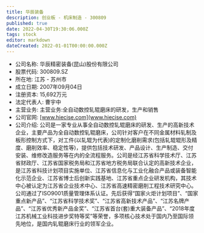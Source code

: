 ```yaml
---
title: 华辰装备
description: 创业板 - 机床制造 - 300809
published: true
date: 2022-04-30T19:30:06.000Z
tags: stock
editor: markdown
dateCreated: 2022-01-01T00:00:00.000Z
---
```


- 公司名称: 华辰精密装备(昆山)股份有限公司
- 股票代码: 300809.SZ
- 所在地: 江苏 - 苏州市
- 成立日期: 2007年09月04日
- 注册资本: 15,692万元
- 法定代表人: 曹宇中
- 主营业务: 主营业务:全自动数控轧辊磨床的研发，生产和销售
- 公司官网: [www.hiecise.com](www.hiecise.com)
- 公司介绍: 公司是一家专业从事全自动数控轧辊磨床的研发、生产的高新技术企业，主要产品为全自动数控轧辊磨床，公司针对客户在不同金属材料轧制及板形控制方式下，对工件(以轧辊为代表)的定制化磨削需求(包括轧辊辊形及精度、磨削效率、稳定性等)，提供包括技术研发、产品设计、生产制造、交付安装、维修改造服务等在内的全流程服务。公司是经江苏省科学技术厅、江苏省财政厅、江苏省国家税务局和江苏省地方税务局联合认定的高新技术企业，是江苏省科技计划项目实施单位、江苏省信息化与工业化融合产品或装备智能化示范企业、江苏省博士后创新实践基地、江苏省重点企业研发机构，其技术中心被认定为江苏省企业技术中心、江苏省高速精密磨削工程技术研究中心。公司通过了ISO9001质量管理体系认证。先后获得“国家火炬计划项目”、“国家重点新产品”、“江苏省科学技术奖”、“江苏省高新技术产品”、“江苏名牌产品”、“江苏省优秀新产品金奖”、“江苏省首台(套)重大装备产品”、“2018年度江苏机械工业科技进步奖特等奖”等荣誉，多项核心技术处于国内乃至国际领先地位，是国内轧辊磨床行业的领军企业。


